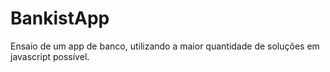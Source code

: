 # BankistApp
Ensaio de um app de banco, utilizando a maior quantidade de soluções em javascript possível.
